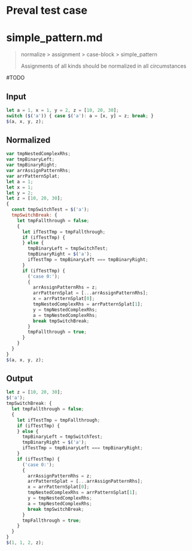 # Preval test case

# simple_pattern.md

> normalize > assignment > case-block > simple_pattern
>
> Assignments of all kinds should be normalized in all circumstances

#TODO

## Input

`````js filename=intro
let a = 1, x = 1, y = 2, z = [10, 20, 30];
switch ($('a')) { case $('a'): a = [x, y] = z; break; }
$(a, x, y, z);
`````

## Normalized

`````js filename=intro
var tmpNestedComplexRhs;
var tmpBinaryLeft;
var tmpBinaryRight;
var arrAssignPatternRhs;
var arrPatternSplat;
let a = 1;
let x = 1;
let y = 2;
let z = [10, 20, 30];
{
  const tmpSwitchTest = $('a');
  tmpSwitchBreak: {
    let tmpFallthrough = false;
    {
      let ifTestTmp = tmpFallthrough;
      if (ifTestTmp) {
      } else {
        tmpBinaryLeft = tmpSwitchTest;
        tmpBinaryRight = $('a');
        ifTestTmp = tmpBinaryLeft === tmpBinaryRight;
      }
      if (ifTestTmp) {
        ('case 0:');
        {
          arrAssignPatternRhs = z;
          arrPatternSplat = [...arrAssignPatternRhs];
          x = arrPatternSplat[0];
          tmpNestedComplexRhs = arrPatternSplat[1];
          y = tmpNestedComplexRhs;
          a = tmpNestedComplexRhs;
          break tmpSwitchBreak;
        }
        tmpFallthrough = true;
      }
    }
  }
}
$(a, x, y, z);
`````

## Output

`````js filename=intro
let z = [10, 20, 30];
$('a');
tmpSwitchBreak: {
  let tmpFallthrough = false;
  {
    let ifTestTmp = tmpFallthrough;
    if (ifTestTmp) {
    } else {
      tmpBinaryLeft = tmpSwitchTest;
      tmpBinaryRight = $('a');
      ifTestTmp = tmpBinaryLeft === tmpBinaryRight;
    }
    if (ifTestTmp) {
      ('case 0:');
      {
        arrAssignPatternRhs = z;
        arrPatternSplat = [...arrAssignPatternRhs];
        x = arrPatternSplat[0];
        tmpNestedComplexRhs = arrPatternSplat[1];
        y = tmpNestedComplexRhs;
        a = tmpNestedComplexRhs;
        break tmpSwitchBreak;
      }
      tmpFallthrough = true;
    }
  }
}
$(1, 1, 2, z);
`````

